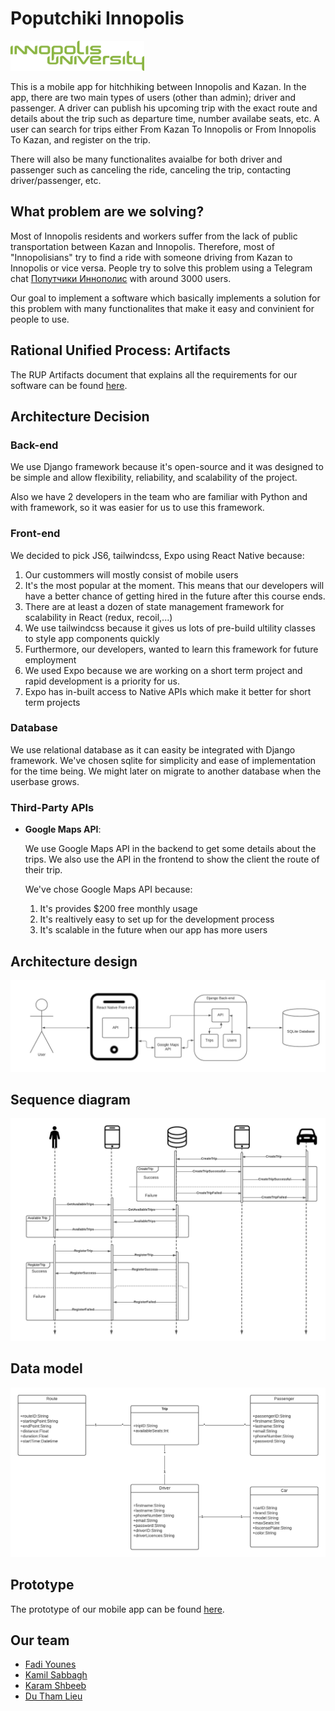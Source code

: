 # Poputchiki Innopolis

<img src="images/innopolis-logo.svg" height="48px" href="https://innopolis.university/en/"/>

This is a mobile app for hitchhiking between Innopolis and Kazan. In the app, there are two main types of users (other than admin); driver and passenger. A driver can publish his upcoming trip with the exact route and details about the trip such as departure time, number availabe seats, etc. A user can search for trips either From Kazan To Innopolis or From Innopolis To Kazan, and register on the trip. 

There will also be many functionalites avaialbe for both driver and passenger such as canceling the ride, canceling the trip, contacting driver/passenger, etc.

## What problem are we solving?

Most of Innopolis residents and workers suffer from the lack of public transportation between Kazan and Innopolis. Therefore, most of "Innopolisians" try to find a ride with someone driving from Kazan to Innopolis or vice versa. People try to solve this problem using a Telegram chat [Попутчики Иннополис](https://t.me/joinchat/BZaU2UDW8zpUizpiMvDRQA) with around 3000 users.

Our goal to implement a software which basically implements a solution for this problem with many functionalites that make it easy and convinient for people to use.

## Rational Unified Process: Artifacts

The RUP Artifacts document that explains all the requirements for our software can be found [here](https://github.com/repeating/PoputchikiInno/blob/main/RUP%20Artifact.pdf).

## Architecture Decision

### Back-end

We use Django framework because it's open-source and it was designed to be simple and allow flexibility, reliability, and scalability of the project.

Also we have 2 developers in the team who are familiar with Python and with framework, so it was easier for us to use this framework.

### Front-end

We decided to pick JS6, tailwindcss, Expo using React Native because:
1. Our custommers will mostly consist of mobile users
2. It's the most popular at the moment. This means that our developers will have a better chance of getting hired in the future after this course ends.
3. There are at least a dozen of state management framework for scalability in React (redux, recoil,...)
4. We use tailwindcss because it gives us lots of pre-build ultility classes to style app components quickly
5. Furthermore,  our developers, wanted to learn this framework for future employment
6. We used Expo because we are working on a short term project and rapid development is a priority for us.
7. Expo has in-built access to Native APIs which make it better for short term projects

### Database

We use relational database as it can easity be integrated with Django framework. We've chosen sqlite for simplicity and ease of implementation for the time being. We might later on migrate to another database when the userbase grows.

### Third-Party APIs

* **Google Maps API**:

    We use Google Maps API in the backend to get some details about the trips. We also use the API in the frontend to show the client the route of their trip. 

    We've chose Google Maps API because:
    1. It's provides $200 free monthly usage
    2. It's realtively easy to set up for the development process
    3. It's scalable in the future when our app has more users

## Architecture design
<img src="images/architecture design.jpg"/>

## Sequence diagram
<img src="images/sequence diagram.jpg"/>

## Data model
<img src="images/data model.jpg"/>



## Prototype

The prototype of our mobile app can be found [here](https://miro.com/app/board/o9J_lypqN9k=/).

## Our team
- [Fadi Younes](https://t.me/fadi_yn)
- [Kamil Sabbagh](https://t.me/KamilSabbagh)
- [Karam Shbeeb](https://t.me/karamshbeb)
- [Du Tham Lieu](https://t.me/niuzi97)
